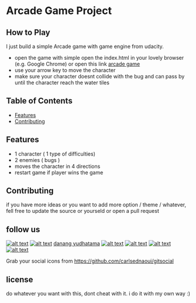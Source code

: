 # Arcade Game Project

## How to Play
I just build a simple Arcade game with game engine from udacity. 
* open the game with simple open the index.html in your lovely browser (e.g. Google Chrome) or open this link [arcade game](#https://danangyudhatama.github.io/frontend-nanodegree-arcade-game/)
* use your arrow key to move the character 
* make sure your character doesnt collide with the bug and can pass by until the character reach the water tiles



## Table of Contents

* [Features](#Features)
* [Contributing](#contributing)

## Features

* 1 character ( 1 type of difficulties)
* 2 enemies ( bugs )
* moves the character in 4 directions
* restart game if player wins the game

## Contributing

if you have more ideas or you want to add more option / theme / whatever, fell free to update the source or yourseld or open a pull request

## follow us

[![alt text][1.2]][1]
[![alt text][2.2]][2] [danang yudhatama](https://web.facebook.com/yudhatamadanang)
[![alt text][3.2]][3]
[![alt text][4.2]][4]
[![alt text][5.2]][5]
[![alt text][6.2]][6]



[1.1]: http://i.imgur.com/tXSoThF.png (twitter icon with padding)
[2.1]: http://i.imgur.com/P3YfQoD.png (facebook icon with padding)
[3.1]: http://i.imgur.com/yCsTjba.png (google plus icon with padding)
[4.1]: http://i.imgur.com/YckIOms.png (tumblr icon with padding)
[5.1]: http://i.imgur.com/1AGmwO3.png (dribbble icon with padding)
[6.1]: http://i.imgur.com/0o48UoR.png (github icon with padding)



[1.2]: http://i.imgur.com/wWzX9uB.png (twitter icon without padding)
[2.2]: http://i.imgur.com/fep1WsG.png (facebook icon without padding)
[3.2]: http://i.imgur.com/VlgBKQ9.png (google plus icon without padding)
[4.2]: http://i.imgur.com/jDRp47c.png (tumblr icon without padding)
[5.2]: http://i.imgur.com/Vvy3Kru.png (dribbble icon without padding)
[6.2]: http://i.imgur.com/9I6NRUm.png (github icon without padding)



[1]: http://www.twitter.com/carlsednaoui
[2]: http://www.facebook.com/sednaoui
[3]: https://plus.google.com/+CarlSednaoui
[4]: http://carlsed.tumblr.com
[5]: http://dribbble.com/carlsednaoui
[6]: http://www.github.com/carlsednaoui

Grab your social icons from https://github.com/carlsednaoui/gitsocial

## license
do whatever you want with this, dont cheat with it. i do it with my own way :)
